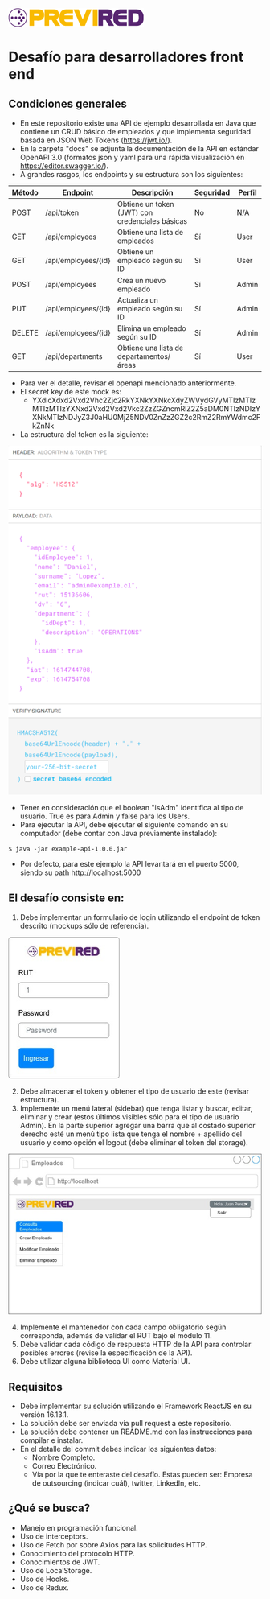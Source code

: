 [![N|Solid](docs/imgs/logo.png)](https://www.previred.com)

# Desafío para desarrolladores front end

## Condiciones generales
- En este repositorio existe una API de ejemplo desarrollada en Java que contiene un CRUD básico de empleados y que implementa seguridad basada en JSON Web Tokens (https://jwt.io/).
- En la carpeta "docs" se adjunta la documentación de la API en estándar OpenAPI 3.0 (formatos json y yaml para una rápida visualización en https://editor.swagger.io/).
- A grandes rasgos, los endpoints y su estructura son los siguientes:

| Método | Endpoint            | Descripción                                      | Seguridad | Perfil |
| ------ | ------------------- | ------------------------------------------------ | --------- | ------ |
| POST   | /api/token          | Obtiene un token (JWT) con credenciales básicas  | No        | N/A    |
| GET    | /api/employees      | Obtiene una lista de empleados                   | Sí        | User   |
| GET    | /api/employees/{id} | Obtiene un empleado según su ID                  | Sí        | User   |
| POST   | /api/employees      | Crea un nuevo empleado                           | Sí        | Admin  |
| PUT    | /api/employees/{id} | Actualiza un empleado según su ID                | Sí        | Admin  |
| DELETE | /api/employees/{id} | Elimina un empleado según su ID                  | Sí        | Admin  |
| GET    | /api/departments    | Obtiene una lista de departamentos/áreas         | Sí        | User   |

- Para ver el detalle, revisar el openapi mencionado anteriormente.
- El secret key de este mock es:
    - YXdlcXdxd2Vxd2Vhc2Zjc2RkYXNkYXNkcXdyZWVydGVyMTIzMTIzMTIzMTIzYXNxd2Vxd2Vxd2Vkc2ZzZGZncmRlZ2Z5aDM0NTIzNDIzYXNkMTIzNDJyZ3J0aHU0MjZ5NDV0ZnZzZGZ2c2RmZ2RmYWdmc2FkZnNk
- La estructura del token es la siguiente:

![N|Solid](docs/imgs/jwt-example.png)

- Tener en consideración que el boolean "isAdm" identifica al tipo de usuario. True es para Admin y false para los Users.
- Para ejecutar la API, debe ejecutar el siguiente comando en su computador (debe contar con Java previamente instalado):

```
$ java -jar example-api-1.0.0.jar
```
- Por defecto, para este ejemplo la API levantará en el puerto 5000, siendo su path http://localhost:5000


## El desafío consiste en:
1. Debe implementar un formulario de login utilizando el endpoint de token descrito (mockups sólo de referencia).

![N|Solid](docs/imgs/mock1-login.jpg)

2. Debe almacenar el token y obtener el tipo de usuario de este (revisar estructura).
3. Implemente un menú lateral (sidebar) que tenga listar y buscar, editar, eliminar y crear (estos últimos visibles sólo para el tipo de usuario Admin). En la parte superior agregar una barra que al costado superior derecho esté un menú tipo lista que tenga el nombre + apellido del usuario y como opción el logout (debe eliminar el token del storage).

![N|Solid](docs/imgs/mock2-main.jpg)
 
4. Implemente el mantenedor con cada campo obligatorio según corresponda, además de validar el RUT bajo el módulo 11.
5. Debe validar cada código de respuesta HTTP de la API para controlar posibles errores (revise la especificación de la API).
6. Debe utilizar alguna biblioteca UI como Material UI.


## Requisitos
- Debe implementar su solución utilizando el Framework ReactJS en su versión 16.13.1.
- La solución debe ser enviada vía pull request a este repositorio.
- La solución debe contener un README.md con las instrucciones para compilar e instalar.
- En el detalle del commit debes indicar los siguientes datos:
    - Nombre Completo.
    - Correo Electrónico.
    - Vía por la que te enteraste del desafío. Estas pueden ser: Empresa de outsourcing (indicar cuál), twitter, LinkedIn, etc.


## ¿Qué se busca?
- Manejo en programación funcional.
- Uso de interceptors.
- Uso de Fetch por sobre Axios para las solicitudes HTTP.
- Conocimiento del protocolo HTTP.
- Conocimientos de JWT.
- Uso de LocalStorage.
- Uso de Hooks.
- Uso de Redux.